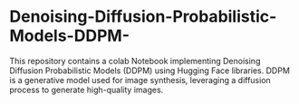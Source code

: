 # Denoising-Diffusion-Probabilistic-Models-DDPM-
This repository contains a colab Notebook implementing Denoising Diffusion Probabilistic Models (DDPM) using Hugging Face libraries. DDPM is a generative model used for image synthesis, leveraging a diffusion process to generate high-quality images.
